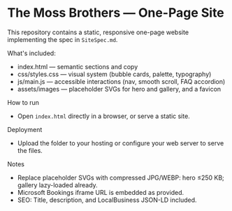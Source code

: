 # The Moss Brothers — One-Page Site

This repository contains a static, responsive one-page website implementing the spec in `SiteSpec.md`.

What's included:
- index.html — semantic sections and copy
- css/styles.css — visual system (bubble cards, palette, typography)
- js/main.js — accessible interactions (nav, smooth scroll, FAQ accordion)
- assets/images — placeholder SVGs for hero and gallery, and a favicon

How to run
- Open `index.html` directly in a browser, or serve a static site.

Deployment
- Upload the folder to your hosting or configure your web server to serve the files.

Notes
- Replace placeholder SVGs with compressed JPG/WEBP: hero ≤250 KB; gallery lazy-loaded already.
- Microsoft Bookings iframe URL is embedded as provided.
- SEO: Title, description, and LocalBusiness JSON-LD included.
